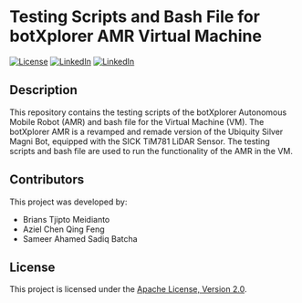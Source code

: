 # Testing Scripts and Bash File for botXplorer AMR Virtual Machine

[![License](https://img.shields.io/badge/License-Apache%202.0-red.svg)](https://opensource.org/licenses/Apache-2.0)
[![LinkedIn](https://img.shields.io/badge/LinkedIn-Brians%20Tjipto-blue.svg)](https://www.linkedin.com/in/brians-tjipto-a25850153/)
[![LinkedIn](https://img.shields.io/badge/LinkedIn-Aziel%20Chen-blue.svg)](https://www.linkedin.com/in/aziel-chen-a79594278/)

## Description

This repository contains the testing scripts of the botXplorer Autonomous Mobile Robot (AMR) and bash file for the Virtual Machine (VM). The botXplorer AMR is a revamped and remade version of the Ubiquity Silver Magni Bot, equipped with the SICK TiM781 LiDAR Sensor. The testing scripts and bash file are used to run the functionality of the AMR in the VM.

## Contributors

This project was developed by:

- Brians Tjipto Meidianto
- Aziel Chen Qing Feng
- Sameer Ahamed Sadiq Batcha
  
## License

This project is licensed under the [Apache License, Version 2.0](LICENSE).
